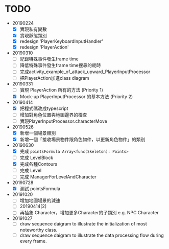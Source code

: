 # TODO

- 20190224
  - [x] 實現私有變數
  - [x] 實現靜態類別
  - [x] redesign 'PlayerKeyboardInputHandler'
  - [x] redesign 'PlayerAction'
- 20190310
  - [ ] 紀錄特殊事件發生frame time
  - [ ] 降低特殊事件發生frame time搜尋的耗時
  - [ ] 完成activity_example_of_attack_upward_PlayerInputProcessor
  - [ ] 把PlayerAction加進class diagram
- 20190331
  - [ ] 實現 PlayerAction 所有的方法 (Priority 1)
  - [x] Mock-up PlayerInputProcessor 的基本方法 (Priority 2)
- 20190414
  - [x] 把程式碼改成typescript
  - [ ] 增加對角色位置與地圖邊界的檢查
  - [ ] 實現PlayerInputProcessor.characterMove
- 20190526
  - [x] 新增一個場景類別
  - [x] 新增一個「接收場景物件跟角色物件，以更新角色物件」的類別
- 20190630
  - [x] 完成 `pointsFormula Array<func(Skeleton): Points>`
  - [ ] 完成 LevelBlock
  - [x] 完成各種Contours
  - [ ] 完成 Level
  - [ ] 完成 ManagerForLevelAndCharacter
- 20190728
  - [x] 測試 pointsFormula
- 20191020
  - [ ] 增加地圖場景的減速
  - [ ] 20190414[2]
  - [ ] 再抽象 Character，增加更多Character的子類別 e.g. NPC Character
- 20191027
  - [ ] draw sequence daigram to illustrate the initialization of most noteworthy class.
  - [ ] draw sequence daigram to illustrate the data processing flow during every frame.